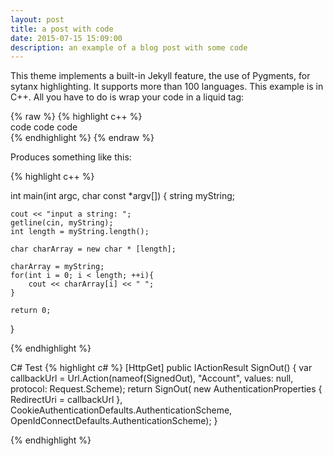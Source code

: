 ```yaml
---
layout: post
title: a post with code
date: 2015-07-15 15:09:00
description: an example of a blog post with some code
---
```

This theme implements a built-in Jekyll feature, the use of Pygments, for sytanx highlighting. It supports more than 100 languages. This example is in C++. All you have to do is wrap your code in a liquid tag:

{% raw  %}
{% highlight c++ %}  <br/> code code code <br/> {% endhighlight %}
{% endraw %}

Produces something like this:

{% highlight c++ %}

int main(int argc, char const \*argv[])
{
    string myString;

    cout << "input a string: ";
    getline(cin, myString);
    int length = myString.length();

    char charArray = new char * [length];

    charArray = myString;
    for(int i = 0; i < length; ++i){
        cout << charArray[i] << " ";
    }

    return 0;
}

{% endhighlight %}

C# Test
{% highlight c# %}
[HttpGet]
public IActionResult SignOut()
{
    var callbackUrl = Url.Action(nameof(SignedOut), "Account", values: null, protocol: Request.Scheme);
    return SignOut(
        new AuthenticationProperties { RedirectUri = callbackUrl },
        CookieAuthenticationDefaults.AuthenticationScheme,
        OpenIdConnectDefaults.AuthenticationScheme);
}

{% endhighlight %}